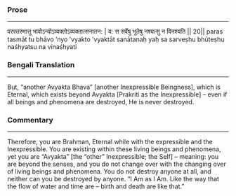 ### Prose 
 --- 
परस्तस्मात्तु भावोऽन्योऽव्यक्तोऽव्यक्तात्सनातन: |
य: स सर्वेषु भूतेषु नश्यत्सु न विनश्यति || 20||
paras tasmāt tu bhāvo ’nyo ’vyakto ’vyaktāt sanātanaḥ
yaḥ sa sarveṣhu bhūteṣhu naśhyatsu na vinaśhyati

### Bengali Translation 
 --- 
But, “another Avyakta Bhava” [another Inexpressible Beingness], which is Eternal, which exists beyond Avyakta [Prakriti as the Inexpressible] – even if all beings and phenomena are destroyed, He is never destroyed.

### Commentary 
 --- 
Therefore, you are Brahman, Eternal while with the expressible and the Inexpressible. You are existing within these living beings and phenomena, yet you are “Avyakta” [the “other” Inexpressible; the Self] – meaning: you are beyond the senses, and you do not change over with the changing over of living beings and phenomena. You do not destroy anyone at all, and neither can you be destroyed by anyone. “I Am as I Am. Like the way that the flow of water and time are – birth and death are like that.”